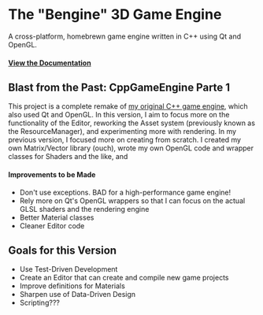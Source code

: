 # The "Bengine" 3D Game Engine
A cross-platform, homebrewn game engine written in C++ using Qt and OpenGL.

#### [View the Documentation](https://bgr360.github.io/benginedoc/bobject.html)

## Blast from the Past: CppGameEngine Parte 1
This project is a complete remake of [my original C++ game engine](https://github.com/bgr360/CppGameEngine3D), which also used Qt and OpenGL. In this version, I aim to focus more on the functionality of the Editor, reworking the Asset system (previously known as the ResourceManager), and experimenting more with rendering. In my previous version, I focused more on creating from scratch. I created my own Matrix/Vector library (ouch), wrote my own OpenGL code and wrapper classes for Shaders and the like, and 

#### Improvements to be Made

* Don't use exceptions. BAD for a high-performance game engine!
* Rely more on Qt's OpenGL wrappers so that I can focus on the actual GLSL shaders and the rendering engine
* Better Material classes
* Cleaner Editor code

## Goals for this Version

* Use Test-Driven Development
* Create an Editor that can create and compile new game projects
* Improve definitions for Materials
* Sharpen use of Data-Driven Design
* Scripting???

